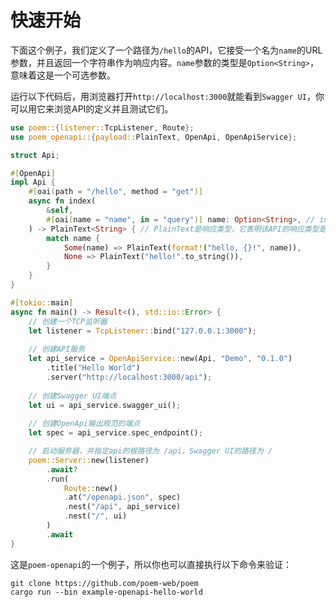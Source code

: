 # 快速开始

下面这个例子，我们定义了一个路径为`/hello`的API，它接受一个名为`name`的URL参数，并且返回一个字符串作为响应内容。`name`参数的类型是`Option<String>`，意味着这是一个可选参数。

运行以下代码后，用浏览器打开`http://localhost:3000`就能看到`Swagger UI`，你可以用它来浏览API的定义并且测试它们。

```rust
use poem::{listener::TcpListener, Route};
use poem_openapi::{payload::PlainText, OpenApi, OpenApiService};

struct Api;

#[OpenApi]
impl Api {
    #[oai(path = "/hello", method = "get")]
    async fn index(
        &self,
        #[oai(name = "name", in = "query")] name: Option<String>, // in="query" 说明这个参数来自Url
    ) -> PlainText<String> { // PlainText是响应类型，它表明该API的响应类型是一个字符串，Content-Type是`text/plain`
        match name {
            Some(name) => PlainText(format!("hello, {}!", name)),
            None => PlainText("hello!".to_string()),
        }
    }
}

#[tokio::main]
async fn main() -> Result<(), std::io::Error> {
    // 创建一个TCP监听器
    let listener = TcpListener::bind("127.0.0.1:3000");
  
    // 创建API服务
    let api_service = OpenApiService::new(Api, "Demo", "0.1.0")
        .title("Hello World")
        .server("http://localhost:3000/api");
  
    // 创建Swagger UI端点
    let ui = api_service.swagger_ui();
    
    // 创建OpenApi输出规范的端点
    let spec = api_service.spec_endpoint();

    // 启动服务器，并指定api的根路径为 /api，Swagger UI的路径为 /
    poem::Server::new(listener)
        .await?
        .run(
            Route::new()
            .at("/openapi.json", spec)
            .nest("/api", api_service)
            .nest("/", ui)
        )
        .await
}
```

这是`poem-openapi`的一个例子，所以你也可以直接执行以下命令来验证：

```shell
git clone https://github.com/poem-web/poem
cargo run --bin example-openapi-hello-world
```
